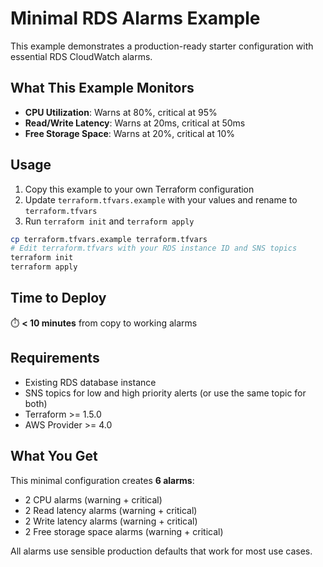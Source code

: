 # Minimal RDS Alarms Example

This example demonstrates a production-ready starter configuration with essential RDS CloudWatch alarms.

## What This Example Monitors

- **CPU Utilization**: Warns at 80%, critical at 95%
- **Read/Write Latency**: Warns at 20ms, critical at 50ms
- **Free Storage Space**: Warns at 20%, critical at 10%

## Usage

1. Copy this example to your own Terraform configuration
2. Update `terraform.tfvars.example` with your values and rename to `terraform.tfvars`
3. Run `terraform init` and `terraform apply`

```bash
cp terraform.tfvars.example terraform.tfvars
# Edit terraform.tfvars with your RDS instance ID and SNS topics
terraform init
terraform apply
```

## Time to Deploy

⏱️ **< 10 minutes** from copy to working alarms

## Requirements

- Existing RDS database instance
- SNS topics for low and high priority alerts (or use the same topic for both)
- Terraform >= 1.5.0
- AWS Provider >= 4.0

## What You Get

This minimal configuration creates **6 alarms**:
- 2 CPU alarms (warning + critical)
- 2 Read latency alarms (warning + critical)
- 2 Write latency alarms (warning + critical)
- 2 Free storage space alarms (warning + critical)

All alarms use sensible production defaults that work for most use cases.
